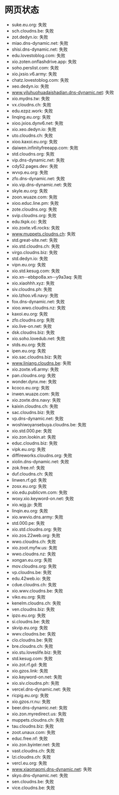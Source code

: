 # 网页状态
- suke.eu.org: 失败
- sch.cloudns.be: 失败
- zot.dedyn.io: 失败
- miao.dns-dynamic.net: 失败
- shisi.dns-dynamic.net: 失败
- edu.lovestoblog.com: 失败
- xio.zoten.onflashdrive.app: 失败
- soho.perslist.com: 失败
- xio.jxsio.v6.army: 失败
- chatz.lovestoblog.com: 失败
- xeo.dedyn.io: 失败
- www.yiluhuohuadaishadian.dns-dynamic.net: 失败
- xio.mydns.tw: 失败
- vx.cloudns.ch: 失败
- edu.ezpz.work: 失败
- linqing.eu.org: 失败
- xioo.jxios.dynv6.net: 失败
- xio.xeo.dedyn.io: 失败
- uto.cloudns.ch: 失败
- xioo.kaxoi.eu.org: 失败
- daiwen.infinityfreeapp.com: 失败
- std.cloudns.org: 失败
- vip.dns-dynamic.net: 失败
- cdy52.pages.dev: 失败
- wvvp.eu.org: 失败
- zfo.dns-dynamic.net: 失败
- xio.vip.dns-dynamic.net: 失败
- skyle.eu.org: 失败
- zoon.wuaze.com: 失败
- xioo.educ.line.pm: 失败
- zote.cloudns.org: 失败
- svip.cloudns.org: 失败
- edu.tkpk.cc: 失败
- xio.zoxte.v6.rocks: 失败
- www.muppets.cloudns.ch: 失败
- std.great-site.net: 失败
- xio.std.cloudns.ch: 失败
- virgo.cloudns.biz: 失败
- std.dedyn.io: 失败
- vipn.eu.org: 失败
- xio.std.kesug.com: 失败
- xio.xn--ebbpo8a.xn--y9a3aq: 失败
- xio.xiaohhh.xyz: 失败
- siv.cloudns.ph: 失败
- xio.lzhoo.v6.navy: 失败
- fox.dns-dynamic.net: 失败
- xioo.wwo.cloudns.nz: 失败
- kaxoi.eu.org: 失败
- zfo.cloudns.org: 失败
- xio.live-on.net: 失败
- dsk.cloudns.biz: 失败
- xio.soho.lovedub.net: 失败
- stds.eu.org: 失败
- ipen.eu.org: 失败
- xio.sac.cloudns.biz: 失败
- www.liniang.cloudns.be: 失败
- xio.zoxte.v6.army: 失败
- pan.cloudns.org: 失败
- wonder.dynx.me: 失败
- kcoco.eu.org: 失败
- inwen.wuaze.com: 失败
- xio.zoxte.dns.navy: 失败
- kaixin.cloudns.ch: 失败
- sac.cloudns.biz: 失败
- vp.dns-dynamic.net: 失败
- woshiwoyansebuya.cloudns.be: 失败
- xio.std.000.pe: 失败
- xio.zon.lookin.at: 失败
- educ.cloudns.biz: 失败
- vipk.eu.org: 失败
- diffireworks.cloudns.org: 失败
- xiolin.dns-dynamic.net: 失败
- zok.free.nf: 失败
- duf.cloudns.ch: 失败
- linwen.rf.gd: 失败
- zosx.eu.org: 失败
- xio.edu.publicvm.com: 失败
- woxy.xio.keyword-on.net: 失败
- xio.wjg.jp: 失败
- linqin.eu.org: 失败
- xio.wwvio.dns.army: 失败
- std.000.pe: 失败
- xio.std.cloudns.org: 失败
- xio.zos.22web.org: 失败
- wwo.cloudns.ch: 失败
- xio.zoot.myfw.us: 失败
- wwo.cloudns.nz: 失败
- xongan.eu.org: 失败
- mov.cloudns.org: 失败
- vp.cloudns.be: 失败
- edu.42web.io: 失败
- cdue.cloudns.ch: 失败
- xio.wwv.cloudns.be: 失败
- viko.eu.org: 失败
- kenelm.cloudns.ch: 失败
- ven.cloudns.biz: 失败
- ipzo.eu.org: 失败
- si.cloudns.be: 失败
- skvip.eu.org: 失败
- wwv.cloudns.be: 失败
- clo.cloudns.be: 失败
- bre.cloudns.ch: 失败
- xio.stu.loveslife.biz: 失败
- std.kesug.com: 失败
- xio.zot.rf.gd: 失败
- xio.gzos.link: 失败
- xio.keyword-on.net: 失败
- xio.siv.cloudns.ph: 失败
- vercel.dns-dynamic.net: 失败
- ricpig.eu.org: 失败
- xio.gzos.rr.nu: 失败
- beer.dns-dynamic.net: 失败
- xio.zon.myredirect.us: 失败
- muppets.cloudns.ch: 失败
- tau.cloudns.biz: 失败
- zoot.unaux.com: 失败
- educ.free.nf: 失败
- xio.zon.byinter.net: 失败
- vast.cloudns.ch: 失败
- lzi.cloudns.ch: 失败
- vercl.eu.org: 失败
- www.xiaomaomi.dns-dynamic.net: 失败
- skyo.dns-dynamic.net: 失败
- sen.cloudns.be: 失败
- vice.cloudns.be: 失败
